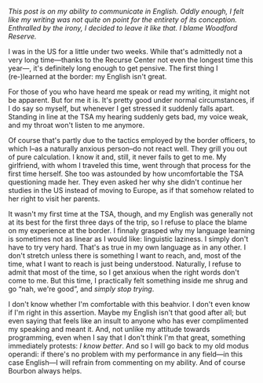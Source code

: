 _This post is on my ability to communicate in English. Oddly enough, I felt
like my writing was not quite on point for the entirety of its conception.
Enthralled by the irony, I decided to leave it like that. I blame Woodford
Reserve._

I was in the US for a little under two weeks. While that's admittedly not a
very long time—thanks to the Recurse Center not even the longest time this
year—, it's definitely long enough to get pensive. The first thing I
(re-)learned at the border: my English isn't great.

For those of you who have heard me speak or read my
writing, it might not be apparent. But for me it is. It's pretty
good under normal circumstances, if I do say so myself, but
whenever I get stressed it suddenly falls apart. Standing in line
at the TSA my hearing suddenly gets bad, my voice weak, and my
throat won't listen to me anymore.

Of course that's partly due to the tactics employed by the border officers,
to which I–as a naturally anxious person–do not react well. They grill you
out of pure calculation. I know it and, still, it never fails to get to me.
My girlfriend, with whom I traveled this time, went through that process for
the first time herself. She too was astounded by how uncomfortable the TSA
questioning made her. They even asked her why she didn't continue her studies
in the US instead of moving to Europe, as if that somehow related to her right
to visit her parents.

It wasn't my first time at the TSA, though, and my English was generally not
at its best for the first three days of the trip, so I refuse to place the blame on
my experience at the border. I finnaly grasped why my language learning is sometimes
not as linear as I would like: linguistic laziness. I simply don't have to try very
hard. That's as true in my own language as in any other. I don't stretch unless there
is something I want to reach, and, most of the time, what I want to reach is just being
understood. Naturally, I refuse to admit that most of the time, so I get anxious when
the right words don't come to me. But this time, I practically felt something
inside me shrug and go “nah, we're good”, and _simply stop trying_.

I don't know whether I'm comfortable with this beahvior. I don't even know
if I'm right in this assertion. Maybe my English isn't that good after all; but even
saying that feels like an insult to anyone who has ever complimented my speaking
and meant it. And, not unlike my attitude towards programming, even when I 
say that I don't think I'm that great, something immediately protests: _I know better_.
And so I will go back to my old modus operandi: if there's no problem with my
performance in any field—in this case English—I will refrain from commenting on
my ability. And of course Bourbon always helps.
